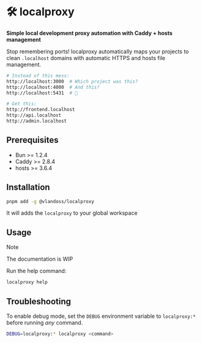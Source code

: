 # 🛠️ localproxy

**Simple local development proxy automation with Caddy + hosts management**

Stop remembering ports! localproxy automatically maps your projects to clean `.localhost` domains with automatic HTTPS and hosts file management.

```bash
# Instead of this mess:
http://localhost:3000  # Which project was this?
http://localhost:4000  # And this?
http://localhost:5431  # 🤔

# Get this:
http://frontend.localhost
http://api.localhost
http://admin.localhost
```

## Prerequisites

- Bun >= 1.2.4
- Caddy >= 2.8.4
- hosts >= 3.6.4

## Installation

```sh
pnpm add -g @vlandoss/localproxy
```

It will adds the `localproxy` to your global workspace

## Usage

> [!NOTE]
> The documentation is WIP

Run the help command:

```sh
localproxy help
```

## Troubleshooting

To enable debug mode, set the `DEBUG` environment variable to `localproxy:*` before running *any* command.

```sh
DEBUG=localproxy:* localproxy <command>
```
